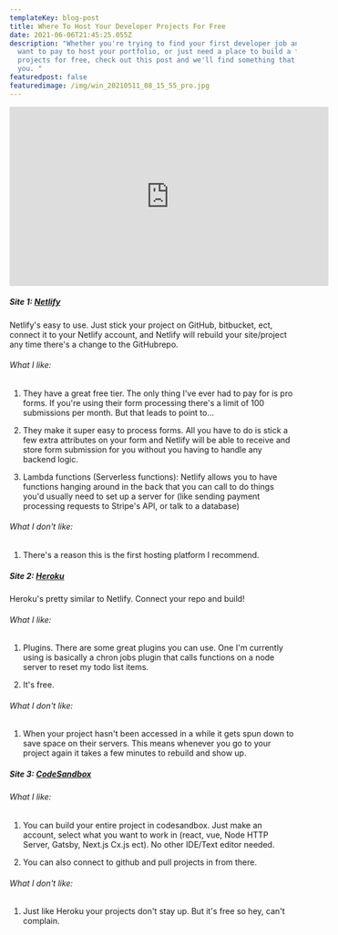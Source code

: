 ```yaml
---
templateKey: blog-post
title: Where To Host Your Developer Projects For Free
date: 2021-06-06T21:45:25.055Z
description: "Whether you're trying to find your first developer job and don't
  want to pay to host your portfolio, or just need a place to build a few side
  projects for free, check out this post and we'll find something that works for
  you. "
featuredpost: false
featuredimage: /img/win_20210511_08_15_55_pro.jpg
---
```

<iframe width="560" height="315" src="https://www.youtube.com/embed/V8Uwu5eB6DQ" title="YouTube video player" frameborder="0" allow="accelerometer; autoplay; clipboard-write; encrypted-media; gyroscope; picture-in-picture" allowfullscreen></iframe>

<h5>Site 1: <a href="https://www.netlify.com/" target="_blank">Netlify</a> </h5>
Netlify's easy to use. Just stick your project on GitHub, bitbucket, ect, connect it to your Netlify account, and Netlify will rebuild your site/project any time there's a change to the GitHubrepo. 

<h6>What I like:</h6>

1) They have a great free tier. The only thing I've ever had to pay for is pro forms. If you're using their form processing there's a limit of 100 submissions per month. But that leads to point to...

2) They make it super easy to process forms. All you have to do is stick a few extra attributes on your form and Netlify will be able to receive and store form submission for you without you having to handle any backend logic. 

3) Lambda functions (Serverless functions): Netlify allows you to have functions hanging around in the back that you can call to do things you'd usually need to set up a server for (like sending payment processing requests to Stripe's API, or talk to a database)

<h6>What I don't like:</h6>

1) There's a reason this is the first hosting platform I recommend. 

<h5>Site 2: <a href="https://www.heroku.com/" target="_blank">Heroku</a> </h5>
Heroku's pretty similar to Netlify. Connect your repo and build!
 
<h6>What I like:</h6>

1) Plugins. There are some great plugins you can use. One I'm currently using is basically a chron jobs plugin that calls functions on a node server to reset my todo list items. 

2) It's free.

<h6>What I don't like:</h6>

1) When your project hasn't been accessed in a while it gets spun down to save space on their servers. This means whenever you go to your project again it takes a few minutes to rebuild and show up. 

<h5>Site 3: <a href="https://codesandbox.io/" target="_blank">CodeSandbox</a> </h5>

<h6>What I like:</h6>

1) You can build your entire project in codesandbox. Just make an account, select what you want to work in (react, vue, Node HTTP Server, Gatsby, Next.js Cx.js ect). No other IDE/Text editor needed.

2) You can also connect to github and pull projects in from there. 

<h6>What I don't like:</h6>

1) Just like Heroku your projects don't stay up. But it's free so hey, can't complain. 
